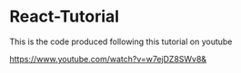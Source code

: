 # React-Tutorial
 This is the code produced following this tutorial on youtube
 
 https://www.youtube.com/watch?v=w7ejDZ8SWv8&
